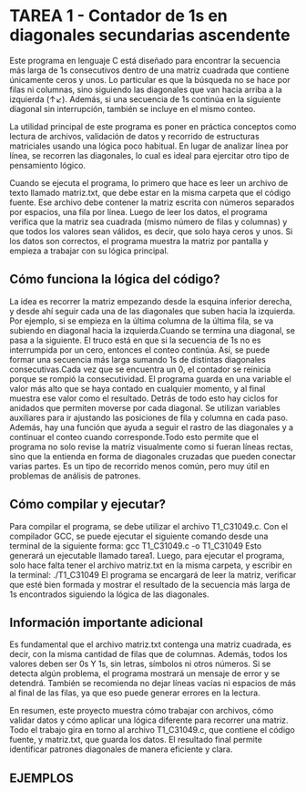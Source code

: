 
# TAREA 1 - Contador de 1s en diagonales secundarias ascendente

Este programa en lenguaje C está diseñado para encontrar la secuencia más larga de 1s consecutivos dentro de una matriz cuadrada que contiene únicamente
ceros y unos. Lo particular es que la búsqueda no se hace por filas ni columnas, sino siguiendo las diagonales que van hacia arriba a la izquierda (↑↙). 
Además, si una secuencia de 1s continúa en la siguiente diagonal sin interrupción, también se incluye en el mismo conteo.

La utilidad principal de este programa es poner en práctica conceptos como lectura de archivos, validación de datos y recorrido de estructuras matriciales 
usando una lógica poco habitual. En lugar de analizar línea por línea, se recorren las diagonales, lo cual es ideal para ejercitar otro tipo de pensamiento
lógico.

Cuando se ejecuta el programa, lo primero que hace es leer un archivo de texto llamado matriz.txt, que debe estar en la misma carpeta que el código fuente. 
Ese archivo debe contener la matriz escrita con números separados por espacios, una fila por línea. Luego de leer los datos, el programa verifica que la
matriz sea cuadrada (mismo número de filas y columnas) y que todos los valores sean válidos, es decir, que solo haya ceros y unos.
Si los datos son correctos, el programa muestra la matriz por pantalla y empieza a trabajar con su lógica principal.

## Cómo funciona la lógica del código?

La idea es recorrer la matriz empezando desde la esquina inferior derecha, y desde ahí seguir cada una de las diagonales que suben hacia la izquierda.
Por ejemplo, si se empieza en la última columna de la última fila, se va subiendo en diagonal hacia la izquierda.Cuando se termina una diagonal, se pasa a la
siguiente. El truco está en que si la secuencia de 1s no es interrumpida  por un cero, entonces el conteo continúa. Así, se puede formar una secuencia más 
larga sumando 1s de distintas diagonales consecutivas.Cada vez que se encuentra un 0, el contador se reinicia porque se rompió la consecutividad. 
El programa guarda en una variable el valor más alto que se haya contado en cualquier momento, y al final muestra ese valor como el resultado.
Detrás de todo esto hay ciclos for anidados que permiten moverse por cada diagonal. Se utilizan variables auxiliares para ir ajustando las posiciones de 
fila y columna en cada paso. Además, hay una función que ayuda a seguir el rastro de las diagonales y a continuar el conteo cuando corresponde.Todo esto 
permite que el programa no solo revise la matriz visualmente como si fueran líneas rectas, sino que la entienda en forma de diagonales cruzadas que pueden 
conectar varias partes. Es un tipo de recorrido menos común, pero muy útil en problemas de análisis de patrones.


## Cómo compilar y ejecutar?

Para compilar el programa, se debe utilizar el archivo T1_C31049.c. Con el compilador GCC, se puede ejecutar el siguiente comando desde una terminal de 
la siguiente forma: gcc T1_C31049.c -o T1_C31049
Esto generará un ejecutable llamado tarea1. Luego, para ejecutar el programa, solo hace falta tener el archivo matriz.txt en la misma carpeta, y escribir 
en la terminal: ./T1_C31049
El programa se encargará de leer la matriz, verificar que esté bien formada y mostrar el resultado de la secuencia más larga de 1s encontrados siguiendo 
la lógica de las diagonales.


## Información importante adicional

Es fundamental que el archivo matriz.txt contenga una matriz cuadrada, es decir, con la misma cantidad de filas que de columnas. Además, todos los valores
deben ser 0s Y 1s, sin letras, símbolos ni otros números. Si se detecta algún problema, el programa mostrará un mensaje de error y se detendrá.
También se recomienda no dejar líneas vacías ni espacios de más al final de las filas, ya que eso puede generar errores en la lectura.

En resumen, este proyecto muestra cómo trabajar con archivos, cómo validar datos y cómo aplicar una lógica diferente para recorrer una matriz. 
Todo el trabajo gira en torno al archivo T1_C31049.c, que contiene el código fuente, y matriz.txt, que guarda los datos. El resultado final permite 
identificar patrones diagonales de manera eficiente y clara.

## EJEMPLOS

